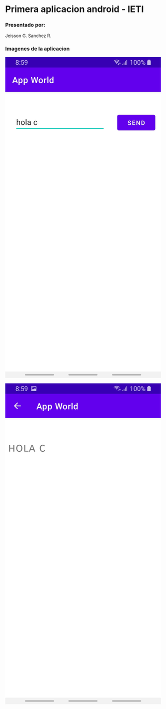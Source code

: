 # Primera aplicacion android - IETI

### Presentado por:

Jeisson G. Sanchez R.

### Imagenes de la aplicacion

![img](img/1.jpg)


![img](img/2.jpg)